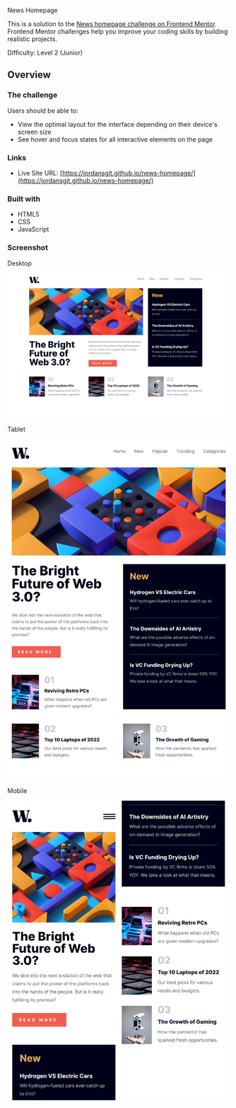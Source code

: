 News Homepage

This is a solution to the [News homepage challenge on Frontend Mentor](https://www.frontendmentor.io/challenges/news-homepage-H6SWTa1MFl). Frontend Mentor challenges help you improve your coding skills by building realistic projects. 

Difficulty: Level 2 (Junior)

## Overview

### The challenge

Users should be able to:

- View the optimal layout for the interface depending on their device's screen size
- See hover and focus states for all interactive elements on the page

### Links

- Live Site URL: [https://jordansgit.github.io/news-homepage/](https://jordansgit.github.io/news-homepage/)

### Built with

- HTML5 
- CSS 
- JavaScript

### Screenshot

Desktop 
![Desktop Screenshot](./screenshots/desktop-screenshot.png)

Tablet 

![Mobile Screenshot](./screenshots/tablet-screenshot.png)

Mobile 

![Mobile Screenshot](./screenshots/mobile-screenshot.png)
